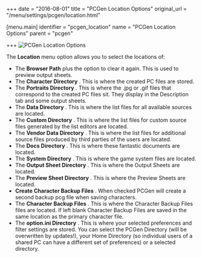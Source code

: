 +++
date = "2016-08-01"
title = "PCGen Location Options"
original_url = "/menu/settings/pcgen/location.html"

[menu.main]
    identifier = "pcgen_location"
    name = "PCGen Location Options"
    parent = "pcgen"
    
+++
![PCGen Location Options](../../../images/preferences/location.png)

The **Location** menu option allows you to select the locations of:

-   The **Browser Path** plus the option to clear it again. This is used
    to preview output sheets.
-   The **Character Directory** . This is where the created PC files
    are stored.
-   The **Portraits Directory** . This is where the .jpg or .gif files
    that correspond to the created PC files sit. They display in the
    Description tab and some output sheets.
-   The **Data Directory** . This is where the list files for all
    available sources are located.
-   The **Custom Directory** . This is where the list files for custom
    source files generated by the list editors are located.
-   The **Vendor Data Directory** . This is where the list files for
    additional source files produced by third parties of the users
    are located.
-   The **Docs Directory** . This is where these fantastic documents
    are located.
-   The **System Directory** . This is where the game system files
    are located.
-   The **Output Sheet Directory** . This is where the Output Sheets
    are located.
-   The **Preview Sheet Directory** . This is where the Preview Sheets
    are located.
-   **Create Character Backup Files** . When checked PCGen will create a
    second backup pcg file when saving characters.
-   The **Character Backup Files** . This is where the Character Backup
    Files files are located. If left blank Character Backup Files are
    saved in the same location as the primary character file.
-   The **option.ini Directory** . This is where your selected
    preferences and filter settings are stored. You can select the PCGen
    Directory (will be overwritten by updates!), your Home Directory (so
    individual users of a shared PC can have a different set
    of preferences) or a selected directory.



